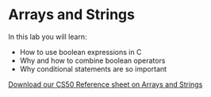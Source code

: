 # Arrays and Strings

In this lab you will learn:

- How to use boolean expressions in C
- Why and how to combine boolean operators
- Why conditional statements are so important

[Download our CS50 Reference sheet on Arrays and Strings](https://ap.cs50.school/assets/pdfs/unit2/arrays_and_strings.pdf)
